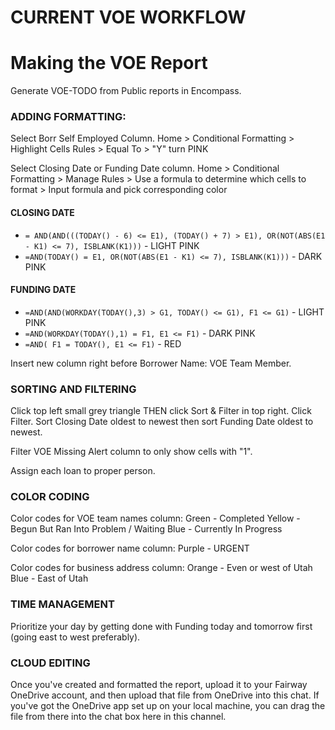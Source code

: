 # CURRENT VOE WORKFLOW
    
# Making the VOE Report
Generate VOE-TODO from Public reports in Encompass.

### ADDING FORMATTING:
Select Borr Self Employed Column.
Home > Conditional Formatting > Highlight Cells Rules > Equal To > "Y" turn PINK

Select Closing Date or Funding Date column.
Home > Conditional Formatting > Manage Rules > Use a formula to determine which cells to format > Input formula and pick corresponding color


#### CLOSING DATE

+ `= AND(AND(((TODAY() - 6) <= E1), (TODAY() + 7) > E1), OR(NOT(ABS(E1 - K1) <= 7), ISBLANK(K1)))` - LIGHT PINK
+ `=AND(TODAY() = E1, OR(NOT(ABS(E1 - K1) <= 7), ISBLANK(K1)))` - DARK PINK



#### FUNDING DATE
+ `=AND(AND(WORKDAY(TODAY(),3) > G1, TODAY() <= G1), F1 <= G1)` - LIGHT PINK
+ `=AND(WORKDAY(TODAY(),1) = F1, E1 <= F1)` - DARK PINK
+ `=AND( F1 = TODAY(), E1 <= F1)` - RED

Insert new column right before Borrower Name: VOE Team Member.

### SORTING AND FILTERING
Click top left small grey triangle THEN click Sort & Filter in top right. Click Filter.
Sort Closing Date oldest to newest then sort Funding Date oldest to newest.

Filter VOE Missing Alert column to only show cells with "1".

Assign each loan to proper person.

### COLOR CODING
Color codes for VOE team names column: 
Green - Completed
Yellow - Begun But Ran Into Problem / Waiting
Blue - Currently In Progress

Color codes for borrower name column:
Purple - URGENT

Color codes for business address column:
Orange - Even or west of Utah
Blue - East of Utah

### TIME MANAGEMENT
Prioritize your day by getting done with Funding today and tomorrow first (going east to west preferably).

### CLOUD EDITING
Once you've created and formatted the report, upload it to your Fairway OneDrive account, and then upload that file from OneDrive into this chat.
If you've got the OneDrive app set up on your local machine, you can drag the file from there into the chat box here in this channel.
